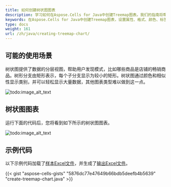 ```yaml
---
title: 如何创建树状图图表
description: 学习如何在Aspose.Cells for Java中创建Treemap图表。我们的指南将帮助您了解Treemap图表可用的各种属性和格式选项，包括颜色、标签和数据表示。
keywords: 在Aspose.Cells for Java中创建Treemap图表，设置属性、格式、颜色、标签、数据表示、圆形图表、层次结构图表。
type: docs
weight: 161
url: /zh/java/creating-treemap-chart/
---
```


## **可能的使用场景**
树状图提供了数据的分层视图，帮助用户发现模式，比如哪些商品是店铺的畅销商品。树形分支由矩形表示，每个子分支显示为较小的矩形。树状图通过颜色和相似性显示类别，并可以轻松显示大量数据，其他图表类型难以做到这一点。

![todo:image_alt_text](sample.png)
## **树状图图表**
运行下面的代码后，您将看到如下所示的树状图图表。

![todo:image_alt_text](result.png)
## **示例代码**
以下示例代码加载了[样本Excel文件](treemap.xlsx)，并生成了[输出Excel文件](out.xlsx)。

{{< gist "aspose-cells-gists" "5876dc77e47649b66bdb5deefb4b5639" "create-treemap-chart.java" >}}
